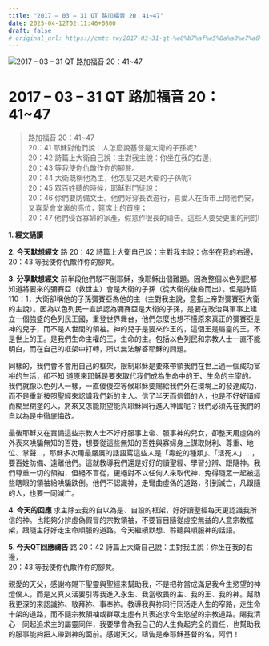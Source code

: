 ```yaml
---
title: "2017 – 03 – 31 QT 路加福音 20：41~47"
date: 2025-04-12T02:11:46+0800
draft: false
# original_url: https://cmtc.tw/2017-03-31-qt-%e8%b7%af%e5%8a%a0%e7%a6%8f%e9%9f%b3-20%ef%bc%9a4147
---
```


![2017 – 03 – 31 QT 路加福音 20：41\~47](/images/qt.jpg   "2017 – 03 – 31 QT 路加福音 20：41\~47")

# 2017 – 03 – 31 QT 路加福音 20：41\~47

> 路加福音 20：41\~47  
> 20：41 耶穌對他們說：人怎麼說基督是大衛的子孫呢?  
> 20：42 詩篇上大衛自己說：主對我主說：你坐在我的右邊，  
> 20：43 等我使你仇敵作你的腳凳。  
> 20：44 大衛既稱他為主，他怎麼又是大衛的子孫呢?  
> 20：45 眾百姓聽的時候，耶穌對門徒說：  
> 20：46 你們要防備文士。他們好穿長衣遊行，喜愛人在街市上問他們安，又喜愛會堂裏的高位，筵席上的首座；  
> 20：47 他們侵吞寡婦的家產，假意作很長的禱告。這些人要受更重的刑罰!

**1.  經文誦讀**

**2.  今天默想經文**
路 20：42 詩篇上大衛自己說：主對我主說：你坐在我的右邊，  
20：43 等我使你仇敵作你的腳凳。

**3. 分享默想經文**
前半段他們駁不倒耶穌，換耶穌出個難題。因為整個以色列民都知道將要來的彌賽亞（救世主）會是大衛的子孫（從大衛的後裔而出）。但是詩篇110：1，大衛卻稱他的子孫彌賽亞為他的主（主對我主說，意指上帝對彌賽亞大衛的主說）。因為以色列民一直誤認為彌賽亞是大衛的子孫，是要在政治與軍事上建立一個強盛的色列民王國，重登世界舞台，他們怎麼也想不懂原來真正的彌賽亞是神的兒子，而不是人世間的領袖。神的兒子是要來作王的，這個王是屬靈的王，不是世上的王。是我們生命主權的王，生命的主。包括以色列民和宗教人士一直不能明白，而在自己的框架中打轉，所以無法解答耶穌的問題。

同樣的，我們會不會用自己的框架，限制耶穌是要來帶領我們在世上過一個成功富裕的生活，卻不知 道原來耶穌是要來取代我們成為生命中的王、生命的主宰的。我們就像以色列人一樣，一直傻傻空等候耶穌要賜給我們外在環境上的發達成功，而不是重新按照聖經來認識我們新的主人。信了半天而信錯的人，也是不好好讀經而糊里糊塗的人，將來又怎能期望能與耶穌同行進入神國呢？我們必須先在我們的自以為是中徹底悔改。

最後耶穌又在責備這些宗教人士不好好服事上帝、服事神的兒女，卻整天用虛偽的外表來哄騙無知的百姓，想要從這些無知的百姓與寡婦身上謀取財利、尊重、地位、掌聲…，耶穌多次用最嚴厲的話語罵這些人是「毒蛇的種類」、「活死人」…，要百姓防備、遠離他們。這就教導我們還是好好的讀聖經、學習分辨、跟隨神。我們尊重一切的領袖，但絕不盲從，更絕對不以任何人來取代神，免得隨眾一起被這些瞎眼的領袖給哄騙跌倒。他們不認識神，走彎曲虛偽的道路，引到滅亡，凡跟隨的人，也要一同滅亡。

**4. 今天的回應**
求主除去我的自以為是、自設的框架，好好讀聖經每天更認識我所信的神。也能夠分辨虛偽假冒的宗教領袖，不要盲目隨從虛空無益的人意宗教框架，跟隨主好好走生命順服的道路。今天繼續默想、聆聽與順服神的話語。

**5. 今天QT回應禱告**
路 20：42 詩篇上大衛自己說：主對我主說：你坐在我的右邊，  
20：43 等我使你仇敵作你的腳凳。

親愛的天父，感謝祢賜下聖靈與聖經來幫助我，不是把祢當成滿足我今生慾望的神燈僕人，而是又真又活要引導我進入永生、我當敬畏的主、我的王、我的神。幫助我更深的來認識祢、敬拜祢、事奉祢。教導我與祢同行同活走人生的窄路，走生命十架的道路，而不隨宗教領袖或群眾走虛有其表追求今生慾望的宗教道路。賜我清心一同起追求主的屬靈同伴，我要學會為我自己的人生負起完全的責任，也幫助我的服事能夠把人帶到神的面前。感謝天父，禱告是奉耶穌基督的名，阿們！

